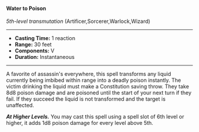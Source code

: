 #### Water to Poison
*5th-level transmutation* (Artificer,Sorcerer,Warlock,Wizard)
___
- **Casting Time:** 1 reaction
- **Range:** 30 feet
- **Components:** V
- **Duration:** Instantaneous
---
A favorite of assassin's everywhere, this spell
transforms any liquid currently being imbibed
within range into a deadly poison instantly. The
victim drinking the liquid must make a Constitution
saving throw. They take 8d8 poison damage and are
poisoned until the start of your next turn if they fail.
If they succeed the liquid is not transformed and
the target is unaffected.

***At Higher Levels.*** You may cast this spell using a
spell slot of 6th level or higher, it adds 1d8 poison
damage for every level above 5th.
